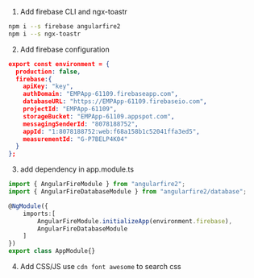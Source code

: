 1. Add firebase CLI and ngx-toastr
```bash
npm i --s firebase angularfire2
npm i --s ngx-toastr
```
2. Add firebase configuration
```json
export const environment = {
  production: false,
  firebase:{
    apiKey: "key",
    authDomain: "EMPApp-61109.firebaseapp.com",
    databaseURL: "https://EMPApp-61109.firebaseio.com",
    projectId: "EMPApp-61109",
    storageBucket: "EMPApp-61109.appspot.com",
    messagingSenderId: "8078188752",
    appId: "1:8078188752:web:f68a158b1c52041ffa3ed5",
    measurementId: "G-P7BELP4K04"
  }
};
```
3. add dependency in app.module.ts
```typescript
import { AngularFireModule } from "angularfire2";
import { AngularFireDatabaseModule } from "angularfire2/database";

@NgModule({
    imports:[
        AngularFireModule.initializeApp(environment.firebase),
        AngularFireDatabaseModule
    ]
})
export class AppModule{}
```

4. Add CSS/JS
use `cdn font awesome` to search css
```html

```